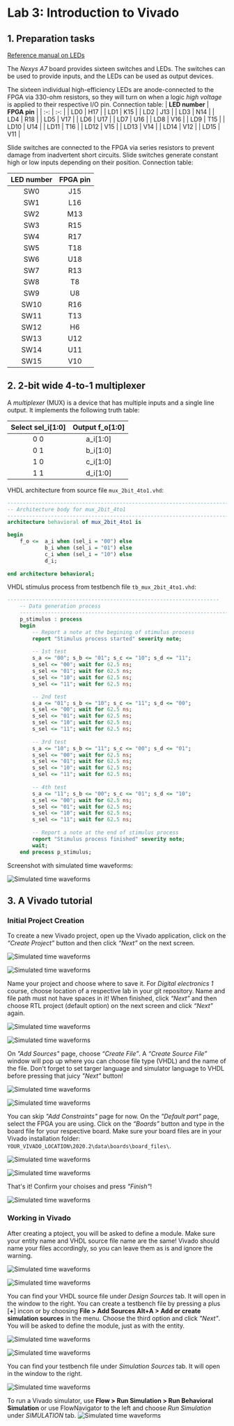 # Lab 3: Introduction to Vivado

## 1. Preparation tasks

<a href="https://reference.digilentinc.com/reference/programmable-logic/nexys-a7/reference-manual#basic_io" target="_blank">Reference manual on LEDs</a>

The *Nexys A7* board provides sixteen switches and LEDs. The switches can be used to provide inputs, and the LEDs can be used as output devices.

The sixteen individual high-efficiency LEDs are anode-connected to the FPGA via 330-ohm resistors, so they will turn on when a logic *high voltage* is applied to their respective I/O pin. Connection table:
| **LED number** | **FPGA pin** |
| :-: | :-: |
| LD0 | H17 |
| LD1 | K15 |
| LD2 | J13 |
| LD3 | N14 |
| LD4 | R18 |
| LD5 | V17 |
| LD6 | U17 |
| LD7 | U16 |
| LD8 | V16 |
| LD9 | T15 |
| LD10 | U14 |
| LD11 | T16 |
| LD12 | V15 |
| LD13 | V14 |
| LD14 | V12 |
| LD15 | V11 |


Slide switches are connected to the FPGA via series resistors to prevent damage from inadvertent short circuits. Slide switches generate constant high or low inputs depending on their position. Connection table:

| **LED number** | **FPGA pin** |
| :-: | :-: |
| SW0 | J15 |
| SW1 | L16 |
| SW2 | M13 |
| SW3 | R15 |
| SW4 | R17 |
| SW5 | T18 |
| SW6 | U18 |
| SW7 | R13 |
| SW8 | T8 |
| SW9 | U8 |
| SW10 | R16 |
| SW11 | T13 |
| SW12 | H6 |
| SW13 | U12 |
| SW14 | U11 |
| SW15 | V10 |

## 2. 2-bit wide 4-to-1 multiplexer

A *multiplexer* (MUX) is a device that has multiple inputs and a single line output. It implements the following truth table:

| **Select sel_i[1:0]** | **Output f_o[1:0]** |
| :-: | :-: |
| 0 0 | a_i[1:0] |
| 0 1 | b_i[1:0] |
| 1 0 | c_i[1:0] |
| 1 1 | d_i[1:0] |

VHDL architecture from source file ```mux_2bit_4to1.vhd```:

```vhdl
------------------------------------------------------------------------
-- Architecture body for mux_2bit_4to1
------------------------------------------------------------------------
architecture behavioral of mux_2bit_4to1 is

begin
    f_o <=  a_i when (sel_i = "00") else 
            b_i when (sel_i = "01") else 
            c_i when (sel_i = "10") else 
            d_i;
 
end architecture behavioral;
```

VHDL stimulus process from testbench file ```tb_mux_2bit_4to1.vhd```:

```vhdl
--------------------------------------------------------------------
    -- Data generation process
    --------------------------------------------------------------------
    p_stimulus : process
    begin
        -- Report a note at the begining of stimulus process
        report "Stimulus process started" severity note;
        
        -- 1st test
        s_a <= "00"; s_b <= "01"; s_c <= "10"; s_d <= "11"; 
        s_sel <= "00"; wait for 62.5 ns;
        s_sel <= "01"; wait for 62.5 ns;
        s_sel <= "10"; wait for 62.5 ns;
        s_sel <= "11"; wait for 62.5 ns;

        -- 2nd test
        s_a <= "01"; s_b <= "10"; s_c <= "11"; s_d <= "00"; 
        s_sel <= "00"; wait for 62.5 ns;
        s_sel <= "01"; wait for 62.5 ns;
        s_sel <= "10"; wait for 62.5 ns;
        s_sel <= "11"; wait for 62.5 ns;
        
        -- 3rd test
        s_a <= "10"; s_b <= "11"; s_c <= "00"; s_d <= "01"; 
        s_sel <= "00"; wait for 62.5 ns;
        s_sel <= "01"; wait for 62.5 ns;
        s_sel <= "10"; wait for 62.5 ns;
        s_sel <= "11"; wait for 62.5 ns;
        
        -- 4th test
        s_a <= "11"; s_b <= "00"; s_c <= "01"; s_d <= "10"; 
        s_sel <= "00"; wait for 62.5 ns;
        s_sel <= "01"; wait for 62.5 ns;
        s_sel <= "10"; wait for 62.5 ns;
        s_sel <= "11"; wait for 62.5 ns;
            
        -- Report a note at the end of stimulus process
        report "Stimulus process finished" severity note;
        wait;
    end process p_stimulus;
```

Screenshot with simulated time waveforms:

![Simulated time waveforms](Images/waveforms.png)

## 3. A Vivado tutorial

### Initial Project Creation

To create a new Vivado project, open up the Vivado application, click on the *“Create Project”* button and then click *“Next”* on the next screen.

![Simulated time waveforms](Images/t1.png)

![Simulated time waveforms](Images/t2.png)

Name your project and choose where to save it. For *Digital electronics 1* course, choose location of a respective lab in your git repository. Name and file path must not have spaces in it! When finished, click *“Next”* and then choose RTL project (default option) on the next screen and click *“Next”* again.

![Simulated time waveforms](Images/t3.png)

![Simulated time waveforms](Images/t4.png)

On *"Add Sources"* page, choose *“Create File”*. A *“Create Source File”* window will pop up where you can choose file type (VHDL) and the name of the file. Don't forget to set targer language and simulator language to VHDL before pressing that juicy *"Next"* button! 

![Simulated time waveforms](Images/t5.png)

![Simulated time waveforms](Images/t13.png)

You can skip *"Add Constraints"* page for now. 
On the *"Default part"* page, select the FPGA you are using. Click on the *“Boards”* button and type in the board file for your respective board. Make sure your board files are in your Vivado installation folder: ```YOUR_VIVADO_LOCATION\2020.2\data\boards\board_files\```.

![Simulated time waveforms](Images/t6.png)

![Simulated time waveforms](Images/t7.png)

That's it! Confirm your choises and press *"Finish"*!

![Simulated time waveforms](Images/t8.png)

### Working in Vivado

After creating a ptoject, you will be asked to define a module. Make sure your entity name and VHDL source file name are the same! Vivado should name your files accordingly, so you can leave them as is and ignore the warning.

![Simulated time waveforms](Images/t9.png)

![Simulated time waveforms](Images/t10.png)

You can find your VHDL source file under *Design Sources* tab. It will open in the window to the right. 
You can create a testbench file by pressing a plus [**+**] incon or by choosing **File > Add Sources Alt+A > Add or create simulation sources** in the menu. Choose the third option and click *"Next"*. You will be asked to define the module, just as with the entity.

![Simulated time waveforms](Images/t11.png)

![Simulated time waveforms](Images/t12.png)

You can find your testbench file under *Simulation Sources* tab. It will open in the window to the right. 

![Simulated time waveforms](Images/t16.png)

To run a Vivado simulator, use **Flow > Run Simulation > Run Behavioral Simulation** or use FlowNavigator to the left and choose *Run Simulation* under *SIMULATION* tab.
![Simulated time waveforms](Images/t19.png)